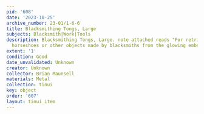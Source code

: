 ```yaml
---
pid: '608'
date: '2023-10-25'
archive_number: 23-01/1-6-6
title: Blacksmithing Tongs, Large
subjects: Blacksmith|Work|Tools
description: Blacksmithing Tongs, Large. note attached reads "For retrieving red hot
  horseshoes or other objects made by blacksmiths from the glowing embers of his forge."
extent: '1'
condition: Good
date_unvalidated: Unknown
creator: Unknown
collector: Brian Maunsell
materials: Metal
collection: tinui
key: object
order: '607'
layout: tinui_item
---
```


